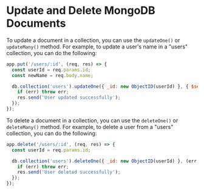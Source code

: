 # Update and Delete MongoDB Documents #

To update a document in a collection, you can use the `updateOne()` or `updateMany()` method. For example, to update a user's name in a "users" collection, you can do the following:
```javascript
app.put('/users/:id', (req, res) => {
  const userId = req.params.id;
  const newName = req.body.name;

  db.collection('users').updateOne({ _id: new ObjectID(userId) }, { $set: { name: newName } }, (err, result) => {
    if (err) throw err;
    res.send('User updated successfully');
  });
});
```

To delete a document in a collection, you can use the `deleteOne()` or `deleteMany()` method. For example, to delete a user from a "users" collection, you can do the following:
```javascript
app.delete('/users/:id', (req, res) => {
  const userId = req.params.id;

  db.collection('users').deleteOne({ _id: new ObjectID(userId) }, (err, result) => {
    if (err) throw err;
    res.send('User deleted successfully');
  });
});
```

